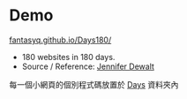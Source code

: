 # Demo
[fantasyq.github.io/Days180/](https://fantasyq.github.io/Days180//)


- 180 websites in 180 days.<br>
- Source / Reference: [Jennifer Dewalt](https://jenniferdewalt.com/)

每一個小網頁的個別程式碼放置於 [Days](https://github.com/FantasyQ/fantasyq.github.io/tree/master/Days180/Days) 資料夾內
